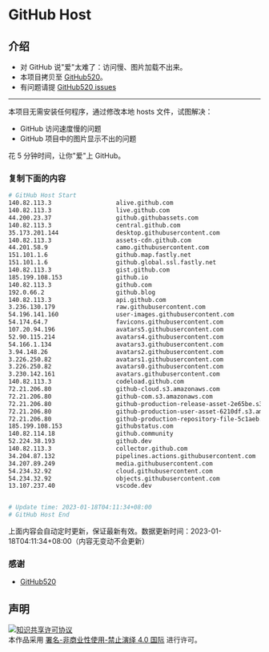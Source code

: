 # GitHub Host
## 介绍
- 对 GitHub 说"爱"太难了：访问慢、图片加载不出来。
- 本项目拷贝至 [GitHub520](https://github.com/521xueweihan/GitHub520)。
- 有问题请提 [GitHub520 issues](https://github.com/521xueweihan/GitHub520/issues/new)

---

本项目无需安装任何程序，通过修改本地 hosts 文件，试图解决：
- GitHub 访问速度慢的问题
- GitHub 项目中的图片显示不出的问题

花 5 分钟时间，让你"爱"上 GitHub。

### 复制下面的内容
```bash
# GitHub Host Start
140.82.113.3                  alive.github.com
140.82.113.3                  live.github.com
44.200.23.37                  github.githubassets.com
140.82.113.3                  central.github.com
35.173.201.144                desktop.githubusercontent.com
140.82.113.3                  assets-cdn.github.com
44.201.58.9                   camo.githubusercontent.com
151.101.1.6                   github.map.fastly.net
151.101.1.6                   github.global.ssl.fastly.net
140.82.113.3                  gist.github.com
185.199.108.153               github.io
140.82.113.3                  github.com
192.0.66.2                    github.blog
140.82.113.3                  api.github.com
3.236.130.179                 raw.githubusercontent.com
54.196.141.160                user-images.githubusercontent.com
54.174.64.7                   favicons.githubusercontent.com
107.20.94.196                 avatars5.githubusercontent.com
52.90.115.214                 avatars4.githubusercontent.com
54.166.1.134                  avatars3.githubusercontent.com
3.94.148.26                   avatars2.githubusercontent.com
3.226.250.82                  avatars1.githubusercontent.com
3.226.250.82                  avatars0.githubusercontent.com
3.230.142.161                 avatars.githubusercontent.com
140.82.113.3                  codeload.github.com
72.21.206.80                  github-cloud.s3.amazonaws.com
72.21.206.80                  github-com.s3.amazonaws.com
72.21.206.80                  github-production-release-asset-2e65be.s3.amazonaws.com
72.21.206.80                  github-production-user-asset-6210df.s3.amazonaws.com
72.21.206.80                  github-production-repository-file-5c1aeb.s3.amazonaws.com
185.199.108.153               githubstatus.com
140.82.114.18                 github.community
52.224.38.193                 github.dev
140.82.113.3                  collector.github.com
34.204.87.132                 pipelines.actions.githubusercontent.com
34.207.89.249                 media.githubusercontent.com
54.234.32.92                  cloud.githubusercontent.com
54.234.32.92                  objects.githubusercontent.com
13.107.237.40                 vscode.dev


# Update time: 2023-01-18T04:11:34+08:00
# GitHub Host End

```
上面内容会自动定时更新，保证最新有效。数据更新时间：2023-01-18T04:11:34+08:00（内容无变动不会更新）

### 感谢

- [GitHub520](https://github.com/521xueweihan/GitHub520)

## 声明
<a rel="license" href="https://creativecommons.org/licenses/by-nc-nd/4.0/deed.zh"><img alt="知识共享许可协议" style="border-width: 0" src="https://licensebuttons.net/l/by-nc-nd/4.0/88x31.png"></a><br>本作品采用 <a rel="license" href="https://creativecommons.org/licenses/by-nc-nd/4.0/deed.zh">署名-非商业性使用-禁止演绎 4.0 国际</a> 进行许可。